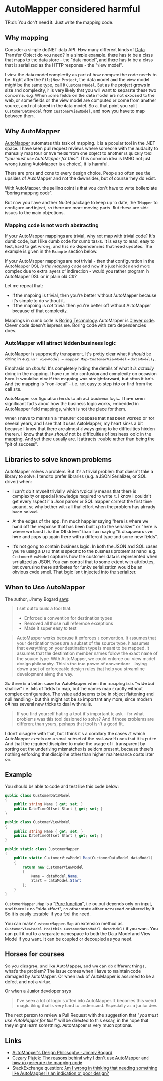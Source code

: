 # AutoMapper considered harmful

TR:dr: You don't need it. Just write the mapping code.

## Why mapping

Consider a simple dotNET data API. How many different kinds of [Data Transfer Object](https://martinfowler.com/eaaCatalog/dataTransferObject.html) do you need?  In a simple example, there has to be a class that maps to the data store - the "data model", and there has to be a class that is serialized as the HTTP response - the "view model".

I view the data model complexity as part of how complex the code needs to be. Right after the `File|New Project`, the data model and the view model might be the same type, call it `CustomerModel`. But as the project grows in size and complexity, it is very likely that you will want to separate these two concerns. e.g. When some fields on the data model are not exposed to the web, or some fields on the view model are computed or come from another source, and not stored in the data model. So at that point you split `CustomerDataModel` from `CustomerViewModel`, and now you have to map between them.

## Why AutoMapper

[AutoMapper](https://jimmybogard.com/tag/automapper/) automates this task of mapping. It is a popular tool in the .NET space.  I have seen pull request reviews where someone with the audacity to manually map four or five fields from one object to another is quickly told "_you must use AutoMapper for this!_". This common idea is IMHO not just wrong (using AutoMapper is a choice), it is harmful.

There are pros and cons to every design choice. People so often see the upsides of AutoMapper and not the downsides, but of course they do exist.

 With AutoMapper, the selling point is that you don't have to write boilerplate "boring mapping code".

 But now you have another NuGet package to keep up to date, the `IMapper` to configure and inject, so there are more moving parts. But these are side issues to the main objections.

### Mapping code is not worth abstracting

If your AutoMapper mappings are trivial, why not map with trivial code? It's dumb code, but I like dumb code for dumb tasks. It is easy to read, easy to test, hard to get wrong, and has no dependencies that need updates. The example is given in the `Example` section below.

If your AutoMapper mappings are not trivial - then that configuration in the AutoMapper DSL _is the mapping code_ and now it's just hidden and more complex due to extra layers of indirection - would you rather program in AutoMapper DSL or in plain old C#?

Let me repeat that:

* If the mapping is trivial, then you're better without AutoMapper because it's simple to do without it.
* If the mapping is _not_ trivial then you're better off without AutoMapper because of that complexity.

Mappings in dumb code is [Boring Technology](http://boringtechnology.club). AutoMapper is [Clever code](https://guifroes.com/clever-code-is-bad/). Clever code  doesn't impress me. Boring code with zero dependencies does.

### AutoMapper will attract hidden business logic

AutoMapper is supposedly transparent. It's pretty clear what it  _should_ be doing in e.g. `var viewModel = mapper.Map<CustomerViewModel>(dataModel);`.

Emphasis on _should_. It's completely hiding the details of what it _is actually_ doing in the mapping. I have run into confusion and complexity on occasion here. It would be nice if the mapping was straightforward, but often it isn't. And the mapping is "non-local" - i.e. not easy to step into or find from the call site.

AutoMapper configuration tends to attract business logic. I have seen significant facts about how the business logic works, embedded in AutoMapper field mappings, which is not the place for them.

When I have to maintain a "mature" codebase that has been worked on for several years, and I see that it uses AutoMapper, my heart sinks a bit because I know that there are almost always going to be difficulties hidden therein. I know that they _should_ not be difficulties of business logic in the mapping. And yet there usually are. It attracts trouble rather than being the "pit of success".

## Libraries to solve known problems

AutoMapper solves a problem. But it's a trivial problem that doesn't take a library to solve. I tend to prefer libraries (e.g. a JSON Serializer, or SQL driver) when:

* I can't do it myself trivially, which typically means that there is complexity or special knowledge required to write it. I know I couldn't get every aspect if a Json parser or SQL mapper correct the first time around, so why bother with all that effort when the problem has already been solved.

* At the edges of the app. I'm much happier saying "here is where we hand off the response that has been built up to the serializer" or "here is where we hand it to the DB driver" than I am saying "it disappears over here and pops up again there with a different type and some new fields".

* It's not going to contain business logic. In both the JSON and SQL cases you're using a DTO that is specific to the business problem at hand. e.g. `CustomerViewModel` captures how the customer data is represented when serialized as JSON. You can control that to some extent with attributes, but overusing these attributes for funky serialization would be an obvious code smell. That logic isn't injected into the serializer.

## When to Use AutoMapper

The author, Jimmy Bogard [says](https://jimmybogard.com/automappers-design-philosophy/):

> I set out to build a tool that:
>
> * Enforced a convention for destination types
> * Removed all those null reference exceptions
> * Made it super easy to test

> AutoMapper works because it enforces a convention. It assumes that your destination types are a subset of the source type. It assumes that everything on your destination type is meant to be mapped. It assumes that the destination member names follow the exact name of the source type.
> With AutoMapper, we could enforce our view model design philosophy. This is the true power of conventions - laying down a set of enforceable design rules that help you streamline development along the way.

So there is a better case for AutoMapper when the mapping is is "wide but shallow" i.e. lots of fields to map, but the names map exactly without complex configuration. The value add seems to be in object flattening and null handling - but this might not be so important any more, since modern c# has several new tricks to deal with nulls.

> If you find yourself hating a tool, it's important to ask - for what problems was this tool designed to solve? And if those problems are different than yours, perhaps that tool isn't a good fit.

I don't disagree with that, but I think it's a corollary the cases at which AutoMapper excels are a small subset of the real-world uses that it is put to. And that the required discipline to make the usage of it transparent by sorting out the underlying mismatches is seldom present, because there's nothing enforcing that discipline other than higher maintenance costs later on.

## Example

You should be able to code and test like this code below:

```csharp
public class CustomerDataModel
{
    public string Name { get; set; }
    public DateTimeOffset Start { get; set; }
}

public class CustomerViewModel
{
    public string Name { get; set; }
    public DateTimeOffset Start { get; set; }
}

public static class CustomerMapper
{
    public static CustomerViewModel Map(CustomerDataModel dataModel)
    {
        return new CustomerViewModel
        {
            Name = dataModel.Name,
            Start = dataModel.Start
        };
    }
}
```

`CustomerMapper.Map` is a "[Pure function](https://en.wikipedia.org/wiki/Pure_function)", i.e output depends only on input, and there is no "side effect", no other state either accessed or altered by it. So it is easily testable, if you feel the need.

You can make `CustomerMapper.Map` an extension method as `CustomerViewModel Map(this CustomerDataModel dataModel)` if you want. You can pull it out to a separate namespace to both the Data Model and View Model if you want. It can be coupled or decoupled as you need.

## Horses for courses

So you disagree, and like AutoMapper, and we can do different things, what's the problem? The issue comes when I have to maintain code damaged by AutoMapper. Or when lack of AutoMapper is assumed to be a defect and not a virtue.

Or when a Junior developer says

> I've seen a lot of logic stuffed into AutoMapper. It becomes this weird magic thing that is very hard to understand. Especially as a junior dev.

The next person to review a Pull Request with the suggestion that "_you must use AutoMapper for this!_" will be directed to this essay, in the hope that they might learn something. AutoMapper is very much optional.

## Links

* [AutoMapper's Design Philosophy - Jimmy Bogard](https://jimmybogard.com/automappers-design-philosophy/)
* Cezary Piątek: [The reasons behind why I don't use AutoMapper](https://cezarypiatek.github.io/post/why-i-dont-use-automapper/) and [how to generate the mapping code](https://cezarypiatek.github.io/post/generate-mapping-code-with-roslyn/)
* StackExchange question: [Am I wrong in thinking that needing something like AutoMapper is an indication of poor design?](https://softwareengineering.stackexchange.com/questions/167250/am-i-wrong-in-thinking-that-needing-something-like-automapper-is-an-indication-o)
